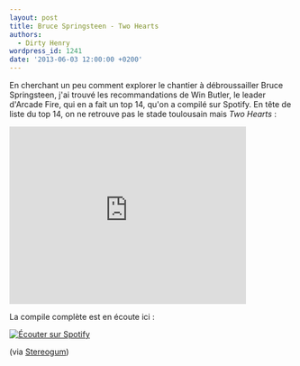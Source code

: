 ```yaml
---
layout: post
title: Bruce Springsteen - Two Hearts
authors:
  - Dirty Henry
wordpress_id: 1241
date: '2013-06-03 12:00:00 +0200'
---
```

En cherchant un peu comment explorer le chantier à débroussailler Bruce Springsteen, j'ai trouvé les recommandations de Win Butler, le leader d'Arcade Fire, qui en a fait un top 14, qu'on a compilé sur Spotify. En tête de liste du top 14, on ne retrouve pas le stade toulousain mais *Two Hearts* :

<iframe width="420" height="315" src="http://www.youtube.com/embed/g3aqhFjYLWk" frameborder="0" allowfullscreen></iframe>

La compile complète est en écoute ici : 

[<img alt="Écouter sur Spotify" src="/squelettes/images/spotify-button.png" />](http://open.spotify.com/user/dirtyhenry/playlist/1SmZPuNRAG0WIiThwKcB6F)

(via [Stereogum](http://www.stereogum.com/592652/win-butlers-14-favorite-springsteen-songs/list/))
